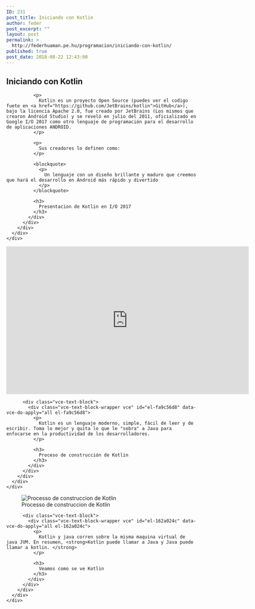 ```yaml
---
ID: 231
post_title: Iniciando con Kotlin
author: feder
post_excerpt: ""
layout: post
permalink: >
  http://federhuaman.pe.hu/programacion/iniciando-con-kotlin/
published: true
post_date: 2018-08-22 12:43:00
---
```

<!--vcv no format-->

<div class="vce-row-container">
  <div class="vce-row vce-row--col-gap-30 vce-row-columns--top vce-row-content--top" id="el-0e45a4e8" data-vce-do-apply="all el-0e45a4e8">
    <div class="vce-row-content" data-vce-element-content="true">
      <div class="vce-col vce-col--md-100p vce-col--xs-1 vce-col--xs-last vce-col--xs-first vce-col--sm-last vce-col--sm-first vce-col--md-last vce-col--lg-last vce-col--xl-last vce-col--md-first vce-col--lg-first vce-col--xl-first" id="el-79aea64a" data-vce-do-apply="background border el-79aea64a">
        <div class="vce-col-inner" data-vce-element-content="true" data-vce-do-apply="padding margin  el-79aea64a">
          <div class="vce-text-block">
            <div class="vce-text-block-wrapper vce" id="el-57e23e8c" data-vce-do-apply="all el-57e23e8c">
              <h2>
                Iniciando con Kotlin
              </h2>
              
              <p>
                Kotlin es un proyecto Open Source (puedes ver el codigo fuete en <a href="https://github.com/JetBrains/kotlin">GitHub</a>), bajo la licencia Apache 2.0, fue creado por JetBrains (Los mismos que crearon Android Studio) y se reveló en julio del 2011, oficializado en Google I/O 2017 como otro lenguaje de programación para el desarrollo de aplicaciones ANDROID.
              </p>
              
              <p>
                Sus creadores lo definen como: 
              </p>
              
              <blockquote>
                <p>
                  Un lenguaje con un diseño brillante y maduro que creemos que hará el desarrollo en Android más rápido y divertido
                </p>
              </blockquote>
              
              <h3>
                Presentacion de Kotlin en I/O 2017
              </h3>
            </div>
          </div>
        </div>
      </div>
    </div>
  </div>
</div>

<div class="vce-row-container">
  <div class="vce-row vce-row--col-gap-30 vce-row-columns--top vce-row-content--top" id="el-6d03053c" data-vce-do-apply="all el-6d03053c">
    <div class="vce-row-content" data-vce-element-content="true">
      <div class="vce-col vce-col--md-100p vce-col--xs-1 vce-col--xs-last vce-col--xs-first vce-col--sm-last vce-col--sm-first vce-col--md-last vce-col--lg-last vce-col--xl-last vce-col--md-first vce-col--lg-first vce-col--xl-first" id="el-7970a741" data-vce-do-apply="background border el-7970a741">
        <div class="vce-col-inner" data-vce-element-content="true" data-vce-do-apply="padding margin  el-7970a741">
          <div class="vce-yt-video-player vce-yt-video-player--align-center vce-yt-video-player--size-560x315">
            <div class="vce vce-yt-video-player-wrapper" id="el-49fb677b" data-vce-do-apply="all el-49fb677b" style="width: 560px;">
              <div class="vce-yt-video-player-inner">
                <iframe class="vce-yt-video-player-iframe" src="https://www.youtube.com/embed/d8ALcQiuPWs?autoplay=0&color=red&controls=2&loop=0&rel=0&start=0&cc_load_policy=0&iv_load_policy=3" width="640" height="390" frameborder="0" allowfullscreen=""></iframe>
              </div>
            </div>
          </div>
          
          <div class="vce-text-block">
            <div class="vce-text-block-wrapper vce" id="el-fa9c56d8" data-vce-do-apply="all el-fa9c56d8">
              <p>
                Kotlin es un lenguaje moderno, simple, fácil de leer y de escribir. Toma lo mejor y quita lo que le "sobra" a Java para enfocarse en la productividad de los desarrolladores.
              </p>
              
              <h3>
                Proceso de construcción de Kotlin
              </h3>
            </div>
          </div>
        </div>
      </div>
    </div>
  </div>
</div>

<div class="vce-row-container">
  <div class="vce-row vce-row--col-gap-30 vce-row-columns--top vce-row-content--top" id="el-14636a0e" data-vce-do-apply="all el-14636a0e">
    <div class="vce-row-content" data-vce-element-content="true">
      <div class="vce-col vce-col--md-100p vce-col--xs-1 vce-col--xs-last vce-col--xs-first vce-col--sm-last vce-col--sm-first vce-col--md-last vce-col--lg-last vce-col--xl-last vce-col--md-first vce-col--lg-first vce-col--xl-first" id="el-e2aa9782" data-vce-do-apply="background border el-e2aa9782">
        <div class="vce-col-inner" data-vce-element-content="true" data-vce-do-apply="padding margin  el-e2aa9782">
          <div class="vce-single-image-container vce-single-image--align-left">
            <div class="vce vce-single-image-wrapper" id="el-9e3fff40" data-vce-do-apply="all el-9e3fff40">
              <figure><div class="vce-single-image-inner">
                <img class="vce-single-image" data-width="868" data-height="341"src="|!|vcvUploadUrl|!|/2018/08/Processo-de-construccion-de-Kotlin-868x341.png" data-img-src="|!|vcvUploadUrl|!|/2018/08/Processo-de-construccion-de-Kotlin.png" alt="Processo de construccion de Kotlin" title="Processo de construccion de Kotlin" />
              </div><figcaption>Processo de construccion de Kotlin</figcaption></figure>
            </div>
          </div>
          
          <div class="vce-text-block">
            <div class="vce-text-block-wrapper vce" id="el-162a024c" data-vce-do-apply="all el-162a024c">
              <p>
                Kotlin y java corren sobre la misma maquina virtual de java JVM. En resumen, <strong>Kotlin puede llamar a Java y Java puede llamar a kotlin. </strong>
              </p>
              
              <h3>
                Veamos como se ve Kotlin
              </h3>
            </div>
          </div>
        </div>
      </div>
    </div>
  </div>
</div>

<!--vcv no format-->